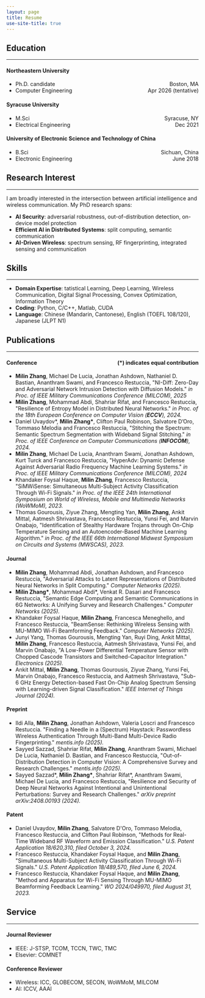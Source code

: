 ```yaml
---
layout: page
title: Resume
use-site-title: true
---
```


## Education
---

#### Northeastern University
- Ph.D. candidate <span style="float: right;">Boston, MA</span>
- Computer Engineering <span style="float: right;">Apr 2026 (tentative)</span>

#### Syracuse University
- M.Sci <span style="float: right;">Syracuse, NY</span>
- Electrical Engineering <span style="float: right;">Dec 2021</span>

#### University of Electronic Science and Technology of China
- B.Sci <span style="float: right;">Sichuan, China</span>
- Electronic Engineering <span style="float: right;">June 2018</span>

## Research Interest
---

I am broadly interested in the intersection between artificial intelligence and wireless communication. My
PhD research spans:
- **AI Security**: adversarial robustness, out-of-distribution detection, on-device model protection
- **Efficient AI in Distributed Systems**: split computing, semantic communication
- **AI-Driven Wireless**: spectrum sensing, RF fingerprinting, integrated sensing and communication

## Skills
---

- **Domain Expertise**: tatistical Learning, Deep Learning, Wireless Communication, Digital Signal Processing, Convex Optimization, Information Theory
- **Coding**: Python, C/C++, Matlab, CUDA
- **Language**: Chinese (Mandarin, Cantonese), English (TOEFL 108/120), Japanese (JLPT N1)

## Publications

---

#### **Conference** <span style="float: right;">(*) indicates equal contribution</span>

- **Milin Zhang**, Michael De Lucia, Jonathan Ashdown, Nathaniel D. Bastian, Ananthram Swami, and Francesco Restuccia, "NI-Diff: Zero-Day and Adversarial Network Intrusion Detection with Diffusion Models." *in Proc. of IEEE Military Communications Conference (MILCOM), 2025*
- **Milin Zhang**, Mohammad Abdi, Shahriar Rifat, and Francesco Restuccia, "Resilience of Entropy Model in Distributed Neural Networks." *in Proc. of the 18th European Conference on Computer Vision (**ECCV**), 2024.*
- Daniel Uvaydov\*, **Milin Zhang\***, Clifton Paul Robinson, Salvatore D’Oro, Tommaso Melodia and Francesco Restuccia, "Stitching the Spectrum: Semantic Spectrum Segmentation with Wideband Signal Stitching." *in Proc. of IEEE Conference on Computer Communications (**INFOCOM**), 2024.*
- **Milin Zhang**, Michael De Lucia, Ananthram Swami, Jonathan Ashdown, Kurt Turck and Francesco Restuccia, "HyperAdv: Dynamic Defense Against Adversarial Radio Frequency Machine Learning Systems." *in Proc. of IEEE Military Communications Conference (MILCOM), 2024*
- Khandaker Foysal Haque, **Milin Zhang**, Francesco Restuccia, "SiMWiSense: Simultaneous Multi-Subject Activity Classification Through Wi-Fi Signals." *in Proc. of the IEEE 24th International Symposium on World of Wireless, Mobile and Multimedia Networks (WoWMoM), 2023.*
- Thomas Gourousis, Ziyue Zhang, Mengting Yan, **Milin Zhang**, Ankit Mittal, Aatmesh Shrivastava, Francesco Restuccia, Yunsi Fei, and Marvin Onabajo, "Identification of Stealthy Hardware Trojans through On-Chip Temperature Sensing and an Autoencoder-Based Machine Learning Algorithm." *in Proc. of the IEEE 66th International Midwest Symposium on Circuits and Systems (MWSCAS), 2023.*

#### **Journal**
- **Milin Zhang**, Mohammad Abdi, Jonathan Ashdown, and Francesco Restuccia, "Adversarial Attacks to Latent Representations of Distributed Neural Networks in Split Computing." *Computer Networks (2025).*
- **Milin Zhang\***, Mohammad Abdi\*, Venkat R. Dasari and Francesco Restuccia, "Semantic Edge Computing and Semantic Communications in 6G Networks: A Unifying Survey and Research Challenges." *Computer Networks (2025).*
- Khandaker Foysal Haque, **Milin Zhang**, Francesca Meneghello, and Francesco Restuccia, "BeamSense: Rethinking Wireless Sensing with MU-MIMO Wi-Fi Beamforming Feedback." *Computer Networks (2025).*
- Junyi Yang, Thomas Gourousis, Mengting Yan, Ruyi Ding, Ankit Mittal, **Milin Zhang**, Francesco Restuccia, Aatmesh Shrivastava, Yunsi Fei, and Marvin Onabajo, "A Low-Power Differential Temperature Sensor with Chopped Cascode Transistors and Switched-Capacitor Integration." *Electronics (2025).*
- Ankit Mittal, **Milin Zhang**, Thomas Gourousis, Ziyue Zhang, Yunsi Fei, Marvin Onabajo, Francesco Restuccia, and Aatmesh Shrivastava, "Sub-6 GHz Energy Detection-based Fast On-Chip Analog Spectrum Sensing with Learning-driven Signal Classification." *IEEE Internet of Things Journal (2024).*

#### **Preprint**

- Ildi Alla, **Milin Zhang**, Jonathan Ashdown, Valeria Loscri and Francesco Restuccia. "Finding a Needle in a (Spectrum) Haystack: Passwordless Wireless Authentication Through Multi-Band Multi-Device Radio Fingerprinting." *mentis.info (2025).*
- Sayyed Sazzad, Shahriar Rifat, **Milin Zhang**, Ananthram Swami, Michael De Lucia, Nathaniel D. Bastian, and Francesco Restuccia, "Out-of-Distribution Detection in Computer Vision: A Comprehensive Survey and Research Challenges." *mentis.info (2025).*
- Sayyed Sazzad*, **Milin Zhang\***, Shahriar Rifat*, Ananthram Swami, Michael De Lucia, and Francesco Restuccia, "Resilience and Security of Deep Neural Networks Against Intentional and Unintentional Perturbations: Survey and Research Challenges." *arXiv preprint arXiv:2408.00193 (2024).*

#### **Patent**

- Daniel Uvaydov, **Milin Zhang**, Salvatore D'Oro, Tommaso Melodia, Francesco Restuccia, and Clifton Paul Robinson, "Methods for Real-Time Wideband RF Waveform and Emission Classification." *U.S. Patent Application 18/620,310, filed October 3, 2024.*
- Francesco Restuccia, Khandaker Foysal Haque, and **Milin Zhang**, "Simultaneous Multi-Subject Activity Classification Through Wi-Fi Signals." *U.S. Patent Application 18/489,570, filed June 6, 2024.* 
- Francesco Restuccia, Khandaker Foysal Haque, and **Milin Zhang**, "Method and Apparatus for Wi-Fi Sensing Through MU-MIMO Beamforming Feedback Learning." *WO 2024/049970, filed August 31, 2023.*


## Service
---

#### **Journal Reviewer**
- IEEE: J-STSP, TCOM, TCCN, TWC, TMC
- Elsevier: COMNET

#### **Conference Reviewer**
- Wireless: ICC, GLOBECOM, SECON, WoWMoM, MILCOM
- AI: ICCV, AAAI


